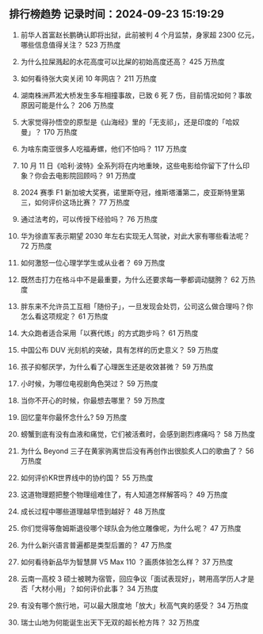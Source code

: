 
## 排行榜趋势 记录时间：2024-09-23 15:19:29
  
  1. 前华人首富赵长鹏确认即将出狱，此前被判 4 个月监禁，身家超 2300 亿元，哪些信息值得关注？ 523 万热度
    
  2. 为什么拉屎溅起的水花高度可以比屎的初始高度还高？ 425 万热度
    
  3. 如何看待张大奕关闭 10 年网店？ 211 万热度
    
  4. 湖南株洲芦淞大桥发生多车相撞事故，已致 6 死 7 伤，目前情况如何？事故原因可能是什么？ 206 万热度
    
  5. 大家觉得孙悟空的原型是《山海经》里的「无支祁」，还是印度的「哈奴曼」？ 170 万热度
    
  6. 为啥东南亚很多人吃福寿螺，他们不怕吗？ 117 万热度
    
  7. 10 月 11 日《哈利·波特》全系列将在内地重映，这些电影给你留下了什么印象？你会去电影院回顾吗？ 91 万热度
    
  8. 2024 赛季 F1 新加坡大奖赛，诺里斯夺冠，维斯塔潘第二，皮亚斯特里第三，如何评价这场比赛？ 77 万热度
    
  9. 通过法考的，可以传授下经验吗？ 76 万热度
    
  10. 华为徐直军表示期望 2030 年左右实现无人驾驶，对此大家有哪些看法呢？ 72 万热度
    
  11. 如何激怒一位心理学学生或从业者？ 69 万热度
    
  12. 既然击打力在格斗中不是最重要，为什么还要求每一拳都调动腿胯？ 62 万热度
    
  13. 胖东来不允许员工互相「随份子」，一旦发现会处罚，公司这么做合理吗？你怎么看这项规定？ 61 万热度
    
  14. 大众跑者适合采用「以赛代练」的方式跑步吗？ 61 万热度
    
  15. 中国公布 DUV 光刻机的突破，具有怎样的历史意义？ 59 万热度
    
  16. 孩子抑郁厌学，为什么看了心理医生还是收效甚微？ 59 万热度
    
  17. 小时候，为哪位电视剧角色哭过？ 59 万热度
    
  18. 当你不开心的时候，你最想去哪里？ 59 万热度
    
  19. 回忆童年你最怀念什么? 59 万热度
    
  20. 螃蟹到底有没有血液和痛觉，它们被活煮时，会感到剧烈疼痛吗？ 58 万热度
    
  21. 为什么 Beyond 三子在黄家驹离世后没有再创作出很脍炙人口的歌曲了？ 56 万热度
    
  22. 如何评价KR世界线中的协约国？ 55 万热度
    
  23. 这道物理题把整个物理组难住了，有人知道怎样解答吗？ 49 万热度
    
  24. 成长过程中哪些道理越早悟到越好？ 48 万热度
    
  25. 你们觉得等詹姆斯退役哪个球队会为他立雕像呢，为什么呢？ 47 万热度
    
  26. 为什么新兴语言普遍都是类型后置的？ 47 万热度
    
  27. 如何看待新品华为智慧屏 V5 Max 110 ？画质体验怎么样？ 37 万热度
    
  28. 云南一高校 3 硕士被聘为宿管，回应争议「面试表现好」，聘用高学历人才是否「大材小用」？如何评价此事？ 34 万热度
    
  29. 有没有哪个旅行地，可以最大限度地「放大」秋高气爽的感受？ 34 万热度
    
  30. 瑞士山地为何能诞生出天下无双的超长枪方阵？ 32 万热度
    